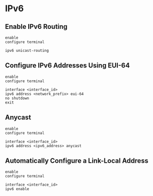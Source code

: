 # IPv6

## Enable IPv6 Routing

```Cisco IOS
enable
configure terminal

ipv6 unicast-routing
```

## Configure IPv6 Addresses Using EUI-64

```Cisco IOS
enable
configure terminal

interface <interface_id>
ipv6 address <network_prefix> eui-64
no shutdown
exit
```

## Anycast

```Cisco IOS
enable
configure terminal

interface <interface_id>
ipv6 address <ipv6_address> anycast
```

## Automatically Configure a Link-Local Address

```Cisco IOS
enable
configure terminal

interface <interface_id>
ipv6 enable
```
